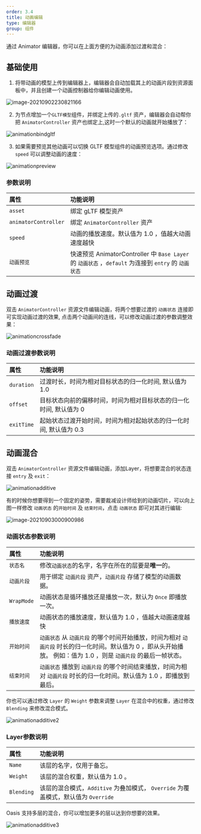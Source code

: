 ```yaml
---
order: 3.4
title: 动画编辑
type: 编辑器
group: 组件
---
```


通过 Animator 编辑器，你可以在上面方便的为动画添加过渡和混合：

## 基础使用

1. 将带动画的模型上传到编辑器上，编辑器会自动加载其上的动画片段到资源面板中，并且创建一个动画控制器给你编辑动画使用。

![image-20210902230821166](https://gw.alipayobjects.com/zos/OasisHub/6f28e2a1-a062-49ff-bf6e-34eff1495183/image-20210902230821166.png)


2. 为节点增加一个`GLTF模型`组件，并绑定上传的`.gltf` 资产，编辑器会自动帮你把  `AnimatorController` 资产也绑定上,这时一个默认的动画就开始播放了：
   
![animationbindgltf](https://gw.alipayobjects.com/zos/OasisHub/b338d50c-5525-4967-a5cf-1d85497e3cae/animationbindgltf.gif)

3. 如果需要预览其他动画可以切换 GLTF 模型组件的动画预览选项。通过修改 `speed` 可以调整动画的速度：

![animationpreview](https://gw.alipayobjects.com/zos/OasisHub/68092020-2638-418d-8283-ef410a305038/animationpreview.gif)



### 参数说明
| 属性 | 功能说明 |
| :--- | :--- |
| `asset` | 绑定 gLTF 模型资产 |
| `animatorController` | 绑定 `AnimatorController` 资产 |
| `speed` | 动画的播放速度。默认值为 1.0 ，值越大动画速度越快 |
| `动画预览` | 快速预览 AnimatorController 中 `Base Layer` 的 `动画状态` ，`default` 为连接到 `entry` 的 `动画状态`  |


## 动画过渡
双击 `AnimatorController` 资源文件编辑动画，将两个想要过渡的 `动画状态` 连接即可实现动画过渡的效果, 点击两个动画间的连线，可以修改动画过渡的参数调整效果：

![animationcrossfade](https://gw.alipayobjects.com/zos/OasisHub/86b2dae6-8926-40ab-9cba-4b4a2e613b0d/animationcrossfade.gif)

### 动画过渡参数说明
| 属性 | 功能说明 |
| :--- | :--- |
| `duration` | 过渡时长，时间为相对目标状态的归一化时间, 默认值为 1.0 |
| `offset` | 目标状态向前的偏移时间，时间为相对目标状态的归一化时间, 默认值为 0 |
| `exitTime` | 起始状态过渡开始时间，时间为相对起始状态的归一化时间, 默认值为 0.3 |

## 动画混合
双击 `AnimatorController` 资源文件编辑动画，添加Layer，将想要混合的状态连接 `entry` 及 `exit`：

![animationadditive](https://gw.alipayobjects.com/zos/OasisHub/8b0f5252-9a23-492f-b950-d929f341aba6/animationadditive.gif)

有的时候你想要得到一个固定的姿势，需要裁减设计师给到的动画切片，可以向上图一样修改 `动画状态` 的`开始时间` 及 `结束时间`，点击 `动画状态` 即可对其进行编辑:

![image-20210903000900986](https://gw.alipayobjects.com/zos/OasisHub/8295a935-b77d-4f58-aca4-50eeecedec9f/image-20210903000900986.png)


### 动画状态参数说明
| 属性 | 功能说明 |
| :--- | :--- |
| `状态名` | 修改`动画状态`的名字，名字在所在的层要是**唯一**的。 |
| `动画片段` | 用于绑定 `动画片段` 资产，`动画片段` 存储了模型的动画数据。 |
| `WrapMode` | 动画状态是循环播放还是播放一次，默认为 `Once` 即播放一次。|
| `播放速度` | 动画状态的播放速度，默认值为 1.0 ，值越大动画速度越快 |
| `开始时间` | `动画状态` 从 `动画片段` 的哪个时间开始播放，时间为相对 `动画片段` 时长的归一化时间。默认值为 0 ，即从头开始播放。 例如：值为 1.0 ，则是 `动画片段` 的最后一帧状态。 |
| `结束时间` | `动画状态` 播放到 `动画片段` 的哪个时间结束播放，时间为相对 `动画片段` 时长的归一化时间。默认值为 1.0 ，即播放到最后。 |

你也可以通过修改 `Layer` 的 `Weight` 参数来调整 `Layer` 在混合中的权重，通过修改 `Blending` 来修改混合模式。

![animationadditive2](https://gw.alipayobjects.com/zos/OasisHub/61861cc0-fe38-476f-8ed8-820fa06824c2/animationadditive2.gif)

### Layer参数说明
| 属性 | 功能说明 |
| :--- | :--- |
| `Name` | 该层的名字，仅用于备忘。 |
| `Weight` | 该层的混合权重，默认值为 1.0 。 |
| `Blending` | 该层的混合模式，`Additive` 为叠加模式， `Override` 为覆盖模式，默认值为 `Override` |

Oasis 支持多层的混合，你可以增加更多的层以达到你想要的效果。

![animationadditive3](https://gw.alipayobjects.com/zos/OasisHub/33bf0839-590a-4708-a7de-a1a546f16e49/animationadditive3.gif)
